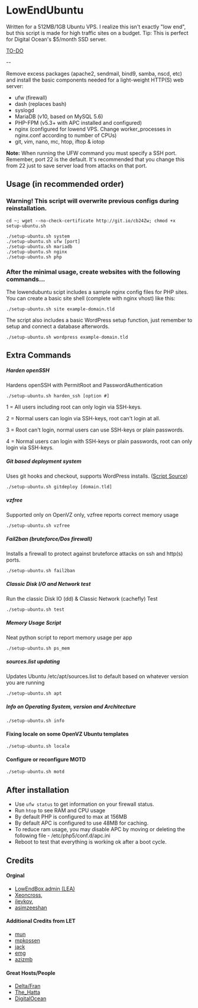 # LowEndUbuntu

Written for a 512MB/1GB Ubuntu VPS. I realize this isn't exactly "low end", but this script is made for high traffic sites on a budget. Tip: This is perfect for Digital Ocean's $5/month SSD server.

[TO-DO](todo.md)

--

Remove excess packages (apache2, sendmail, bind9, samba, nscd, etc) and install the basic components needed for a light-weight HTTP(S) web server:

 - ufw (firewall)
 - dash (replaces bash)
 - syslogd
 - MariaDB (v10, based on MySQL 5.6)
 - PHP-FPM (v5.3+ with APC installed and configured)
 - nginx (configured for lowend VPS. Change worker_processes in nginx.conf according to number of CPUs)
 - git, vim, nano, mc, htop, iftop & iotop

**Note:** When running the UFW command you must specify a SSH port. Remember, port 22 is the default. It's recommended that you change this from 22 just to save server load from attacks on that port.

## Usage (in recommended order)

### Warning! This script will overwrite previous configs during reinstallation.

	cd ~; wget --no-check-certificate http://git.io/cb24Zw; chmod +x setup-ubuntu.sh

	./setup-ubuntu.sh system
	./setup-ubuntu.sh ufw [port]
	./setup-ubuntu.sh mariadb
	./setup-ubuntu.sh nginx
	./setup-ubuntu.sh php

### After the minimal usage, create websites with the following commands...

The lowendubuntu scipt includes a sample nginx config files for PHP sites. You can create a basic site shell (complete with nginx vhost) like this:

	./setup-ubuntu.sh site example-domain.tld

The script also includes a basic WordPress setup function, just remember to setup and connect a database afterwords.

	./setup-ubuntu.sh wordpress example-domain.tld

## Extra Commands

##### Harden openSSH

Hardens openSSH with PermitRoot and PasswordAuthentication

	./setup-ubuntu.sh harden_ssh [option #]

1 = All users including root can only login via SSH-keys.

2 = Normal users can login via SSH-keys, root can't login at all.

3 = Root can't login, normal users can use SSH-keys or plain passwords.

4 = Normal users can login with SSH-keys or plain passwords, root can only login via SSH-keys.

##### Git based deployment system

Uses git hooks and checkout, supports WordPress installs. ([Script Source](https://github.com/marshallford/gitdeploy))

	./setup-ubuntu.sh gitdeploy [domain.tld]

##### vzfree

Supported only on OpenVZ only, vzfree reports correct memory usage

	./setup-ubuntu.sh vzfree

##### Fail2ban (bruteforce/Dos firewall)

Installs a firewall to protect against bruteforce attacks on ssh and http(s) ports.

	./setup-ubuntu.sh fail2ban

##### Classic Disk I/O and Network test

Run the classic Disk IO (dd) & Classic Network (cachefly) Test

	./setup-ubuntu.sh test

##### Memory Usage Script

Neat python script to report memory usage per app

	./setup-ubuntu.sh ps_mem

##### sources.list updating

Updates Ubuntu /etc/apt/sources.list to default based on whatever version you are running

	./setup-ubuntu.sh apt

##### Info on Operating System, version and Architecture

	./setup-ubuntu.sh info

#### Fixing locale on some OpenVZ Ubuntu templates

	./setup-ubuntu.sh locale

#### Configure or reconfigure MOTD

	./setup-ubuntu.sh motd

## After installation

- Use `ufw status` to get information on your firewall status.
- Run `htop` to see RAM and CPU usage
- By default PHP is configured to max at 156MB
- By default APC is configured to use 48MB for caching.
- To reduce ram usage, you may disable APC by moving or deleting the following file - /etc/php5/conf.d/apc.ini
- Reboot to test that everything is working ok after a boot cycle.

## Credits

#### Orginal

- [LowEndBox admin (LEA)](https://github.com/lowendbox/lowendscript)
- [Xeoncross](https://github.com/Xeoncross/lowendscript),
- [ilevkov](https://github.com/ilevkov/lowendscript),
- [asimzeeshan](https://github.com/asimzeeshan)

#### Additional Credits from LET

- [mun](http://lowendtalk.com/profile/7133/Mun)
- [mpkossen](http://lowendtalk.com/profile/3071/mpkossen)
- [jack](http://lowendtalk.com/profile/522/Jack)
- [emg](http://lowendtalk.com/profile/13220/emg)
- [azizmb](http://lowendtalk.com/profile/3240/azizmb)

#### Great Hosts/People

- [Delta/Fran](http://buyvm.net)
- [The_Hatta](irc://irc.frantech.ca)
- [DigitalOcean](http://digitalocean.com)

